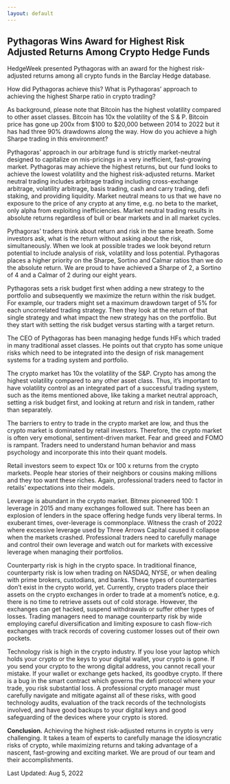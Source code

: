 ```yaml
---
layout: default
---
```


Pythagoras Wins Award for Highest Risk Adjusted Returns Among Crypto Hedge Funds
--------------------
 
HedgeWeek presented Pythagoras with an award for the highest risk-adjusted returns among all crypto funds in the Barclay Hedge database.  
 
How did Pythagoras achieve this?  What is Pythagoras’ approach to achieving the highest Sharpe ratio in crypto trading?
 
As background, please note that Bitcoin has the highest volatility compared to other asset classes.  Bitcoin has 10x the volatility of the S & P.   Bitcoin price has gone up 200x from $100 to $20,000 between 2014 to 2022 but it has had three 90% drawdowns along the way.  How do you achieve a high Sharpe trading in this environment?
 
Pythagoras’ approach in our arbitrage fund is strictly market-neutral designed to capitalize on mis-pricings in a very inefficient, fast-growing market.   Pythagoras may achieve the highest returns, but our fund looks to achieve the lowest volatility and the highest risk-adjusted returns.  Market neutral trading includes arbitrage trading including cross-exchange arbitrage, volatility arbitrage, basis trading, cash and carry trading, defi staking, and providing liquidity.  Market neutral means to us that we have no exposure to the price of any crypto at any time, e.g. no beta to the market, only alpha from exploiting inefficiencies. Market neutral trading results in absolute returns regardless of bull or bear markets and in all market cycles.   
 
Pythagoras’ traders think about return and risk in the same breath. Some investors ask, what is the return without asking about the risk, simultaneously.  When we look at possible trades we look beyond return potential to include analysis of risk, volatility and loss potential.   Pythagoras places a higher priority on the Sharpe, Sortino and Calmar ratios than we do the absolute return.   We are proud to have achieved a Sharpe of 2, a Sortino of 4 and a Calmar of 2 during our eight years.
 
Pythagoras sets a risk budget first when adding a new strategy to the portfolio and subsequently we maximize the return within the risk budget.  For example, our traders might set a maximum drawdown target of 5% for each uncorrelated trading strategy. Then they look at the return of that single strategy and what impact the new strategy has on the portfolio.  But they start with setting the risk budget versus starting with a target return.  
 
The CEO of Pythagoras has been managing hedge funds HFs which traded in many traditional asset classes.  He points out that crypto has some unique risks which need to be integrated into the design of risk management systems for a trading system and portfolio.  
 
The crypto market has 10x the volatility of the S&P. Crypto has among the highest volatility compared to any other asset class.  Thus, it’s important to have volatility control as an integrated part of a successful trading system, such as the items mentioned above, like taking a market neutral approach, setting a risk budget first, and looking at return and risk in tandem, rather than separately.
 
The barriers to entry to trade in the crypto market are low, and thus the crypto market is dominated by retail investors.  Therefore, the crypto market is often very emotional, sentiment-driven market. Fear and greed and FOMO is rampant.  Traders need to understand human behavior and mass psychology and incorporate this into their quant models. 
 
Retail investors seem to expect 10x or 100 x returns from the crypto markets.  People hear stories of their neighbors or cousins making millions and they too want these riches.  Again, professional traders need to factor in retails’ expectations into their models.  
 
Leverage is abundant in the crypto market. Bitmex pioneered 100: 1 leverage in 2015 and many exchanges followed suit.  There has been an explosion of lenders in the space offering hedge funds very liberal terms.  In exuberant times, over-leverage is commonplace.  Witness the crash of 2022 where excessive leverage used by Three Arrows Capital caused it collapse when the markets crashed.  Professional traders need to carefully manage and control their own leverage and watch out for markets with excessive leverage when managing their portfolios.  
 
Counterparty risk is high in the crypto space.  In traditional finance, counterparty risk is low when trading on NASDAQ, NYSE, or when dealing with prime brokers, custodians, and banks.   These types of counterparties don’t exist in the crypto world, yet.  Currently, crypto traders place their assets on the crypto exchanges in order to trade at a moment’s notice, e.g. there is no time to retrieve assets out of cold storage.  However, the exchanges can get hacked, suspend withdrawals or suffer other types of losses.   Trading managers need to manage counterparty risk by wide employing careful diversification and limiting exposure to cash flow-rich exchanges with track records of covering customer losses out of their own pockets. 
 
Technology risk is high in the crypto industry.  If you lose your laptop which holds your crypto or the keys to your digital wallet, your crypto is gone.  If you send your crypto to the wrong digital address, you cannot recall your mistake. If your wallet or exchange gets hacked, its goodbye crypto.  If there is a bug in the smart contract which governs the defi protocol where your trade, you risk substantial loss.  A professional crypto manager must carefully navigate and mitigate against all of these risks, with good technology audits, evaluation of the track records of the technologists involved, and have good backups to your digital keys and good safeguarding of the devices where your crypto is stored. 
 
**Conclusion.**   Achieving the highest risk-adjusted returns in crypto is very challenging.  It takes a team of experts to carefully manage the idiosyncratic risks of crypto, while maximizing returns and taking advantage of a nascent, fast-growing and exciting market. We are proud of our team and their accomplishments.

Last Updated: Aug 5, 2022
